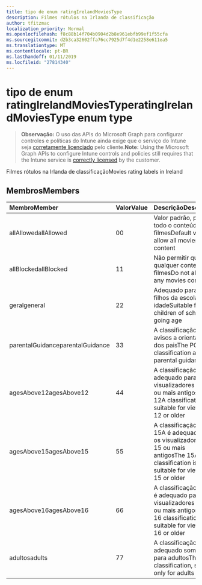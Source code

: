 ```yaml
---
title: tipo de enum ratingIrelandMoviesType
description: Filmes rótulos na Irlanda de classificação
author: tfitzmac
localization_priority: Normal
ms.openlocfilehash: f8c88b14f704b0904d2b8e961ebfb99ef1f55cfa
ms.sourcegitcommit: d2b3ca32602ffa76cc7925d7f4d1e2258e611ea5
ms.translationtype: MT
ms.contentlocale: pt-BR
ms.lasthandoff: 01/11/2019
ms.locfileid: "27814340"
---
```

# <a name="ratingirelandmoviestype-enum-type"></a><span data-ttu-id="a7252-103">tipo de enum ratingIrelandMoviesType</span><span class="sxs-lookup"><span data-stu-id="a7252-103">ratingIrelandMoviesType enum type</span></span>

> <span data-ttu-id="a7252-104">**Observação:** O uso das APIs do Microsoft Graph para configurar controles e políticas do Intune ainda exige que o serviço do Intune seja [corretamente licenciado](https://go.microsoft.com/fwlink/?linkid=839381) pelo cliente.</span><span class="sxs-lookup"><span data-stu-id="a7252-104">**Note:** Using the Microsoft Graph APIs to configure Intune controls and policies still requires that the Intune service is [correctly licensed](https://go.microsoft.com/fwlink/?linkid=839381) by the customer.</span></span>

<span data-ttu-id="a7252-105">Filmes rótulos na Irlanda de classificação</span><span class="sxs-lookup"><span data-stu-id="a7252-105">Movies rating labels in Ireland</span></span>
## <a name="members"></a><span data-ttu-id="a7252-106">Membros</span><span class="sxs-lookup"><span data-stu-id="a7252-106">Members</span></span>
|<span data-ttu-id="a7252-107">Membro</span><span class="sxs-lookup"><span data-stu-id="a7252-107">Member</span></span>|<span data-ttu-id="a7252-108">Valor</span><span class="sxs-lookup"><span data-stu-id="a7252-108">Value</span></span>|<span data-ttu-id="a7252-109">Descrição</span><span class="sxs-lookup"><span data-stu-id="a7252-109">Description</span></span>|
|:---|:---|:---|
|<span data-ttu-id="a7252-110">allAllowed</span><span class="sxs-lookup"><span data-stu-id="a7252-110">allAllowed</span></span>|<span data-ttu-id="a7252-111">0</span><span class="sxs-lookup"><span data-stu-id="a7252-111">0</span></span>|<span data-ttu-id="a7252-112">Valor padrão, permitir todo o conteúdo de filmes</span><span class="sxs-lookup"><span data-stu-id="a7252-112">Default value, allow all movies content</span></span>|
|<span data-ttu-id="a7252-113">allBlocked</span><span class="sxs-lookup"><span data-stu-id="a7252-113">allBlocked</span></span>|<span data-ttu-id="a7252-114">1</span><span class="sxs-lookup"><span data-stu-id="a7252-114">1</span></span>|<span data-ttu-id="a7252-115">Não permitir que qualquer conteúdo filmes</span><span class="sxs-lookup"><span data-stu-id="a7252-115">Do not allow any movies content</span></span>|
|<span data-ttu-id="a7252-116">geral</span><span class="sxs-lookup"><span data-stu-id="a7252-116">general</span></span>|<span data-ttu-id="a7252-117">2</span><span class="sxs-lookup"><span data-stu-id="a7252-117">2</span></span>|<span data-ttu-id="a7252-118">Adequado para os filhos da escola indo idade</span><span class="sxs-lookup"><span data-stu-id="a7252-118">Suitable for children of school going age</span></span>|
|<span data-ttu-id="a7252-119">parentalGuidance</span><span class="sxs-lookup"><span data-stu-id="a7252-119">parentalGuidance</span></span>|<span data-ttu-id="a7252-120">3</span><span class="sxs-lookup"><span data-stu-id="a7252-120">3</span></span>|<span data-ttu-id="a7252-121">A classificação PG avisos a orientação dos pais</span><span class="sxs-lookup"><span data-stu-id="a7252-121">The PG classification advises parental guidance</span></span>|
|<span data-ttu-id="a7252-122">agesAbove12</span><span class="sxs-lookup"><span data-stu-id="a7252-122">agesAbove12</span></span>|<span data-ttu-id="a7252-123">4</span><span class="sxs-lookup"><span data-stu-id="a7252-123">4</span></span>|<span data-ttu-id="a7252-124">A classificação 12A é adequado para os visualizadores de 12 ou mais antigos</span><span class="sxs-lookup"><span data-stu-id="a7252-124">The 12A classification is suitable for viewers of 12 or older</span></span>|
|<span data-ttu-id="a7252-125">agesAbove15</span><span class="sxs-lookup"><span data-stu-id="a7252-125">agesAbove15</span></span>|<span data-ttu-id="a7252-126">5</span><span class="sxs-lookup"><span data-stu-id="a7252-126">5</span></span>|<span data-ttu-id="a7252-127">A classificação de 15A é adequado para os visualizadores de 15 ou mais antigos</span><span class="sxs-lookup"><span data-stu-id="a7252-127">The 15A classification is suitable for viewers of 15 or older</span></span>|
|<span data-ttu-id="a7252-128">agesAbove16</span><span class="sxs-lookup"><span data-stu-id="a7252-128">agesAbove16</span></span>|<span data-ttu-id="a7252-129">6</span><span class="sxs-lookup"><span data-stu-id="a7252-129">6</span></span>|<span data-ttu-id="a7252-130">A classificação de 16 é adequado para os visualizadores de 16 ou mais antigos</span><span class="sxs-lookup"><span data-stu-id="a7252-130">The 16 classification is suitable for viewers of 16 or older</span></span>|
|<span data-ttu-id="a7252-131">adultos</span><span class="sxs-lookup"><span data-stu-id="a7252-131">adults</span></span>|<span data-ttu-id="a7252-132">7</span><span class="sxs-lookup"><span data-stu-id="a7252-132">7</span></span>|<span data-ttu-id="a7252-133">A classificação de 18, adequado somente para adultos</span><span class="sxs-lookup"><span data-stu-id="a7252-133">The 18 classification, suitable only for adults</span></span>|



